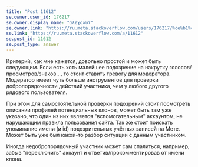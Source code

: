 ```yaml
---
title: "Post 11612"
se.owner.user_id: 176217
se.owner.display_name: "αλεχολυτ"
se.owner.link: "https://ru.meta.stackoverflow.com/users/176217/%ce%b1%ce%bb%ce%b5%cf%87%ce%bf%ce%bb%cf%85%cf%84"
se.link: "https://ru.meta.stackoverflow.com/a/11612"
se.post_id: 11612
se.post_type: answer
---
```

<p>Критерий, как мне кажется, довольно простой и может быть следующим. Если есть хоть малейшее подозрение на накрутку голосов/просмотров/знаков..., то стоит ставить тревогу для модератора. Модератор имеет чуть больше инструментов для проверки добропорядочности действий участника, чем у любого другого рядового пользователя.</p>
<p>При этом для самостоятельной проверки подозрений стоит посмотреть описании профилей потенциальных клонов, может быть там уже указано, что один из них является &quot;вспомогательным&quot; аккаунтом, не нарушающим правила пользования сайта. Так же стоит поискать упоминание имени (и id) подозрительных учётных записей на Мете. Может быть уже был какой-то разбор ситуации с данным участником.</p>
<p>Иногда недобропорядочный участник может сам спалиться, например, забыв &quot;переключить&quot; аккаунт и ответив/прокомментировав от имени клона.</p>
